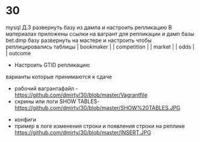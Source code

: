 # 30
mysql
Д.З
развернуть базу из дампа и настроить репликацию
В материалах приложены ссылки на вагрант для репликации
и дамп базы bet.dmp
базу развернуть на мастере
и настроить чтобы реплицировались таблицы
| bookmaker |
| competition |
| market |
| odds |
| outcome

* Настроить GTID репликацию

варианты которые принимаются к сдаче
- рабочий вагрантафайл - https://github.com/dmirty/30/blob/master/Vagrantfile
- скрины или логи SHOW TABLES- https://github.com/dmirty/30/blob/master/SHOW%20TABLES.JPG
* конфиги
* пример в логе изменения строки и появления строки на реплике https://github.com/dmirty/30/blob/master/INSERT.JPG

